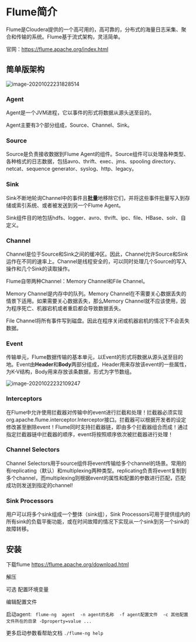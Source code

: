 

# Flume简介

Flume是Cloudera提供的一个高可用的，高可靠的，分布式的海量日志采集、聚合和传输的系统。Flume基于流式架构，灵活简单。

官网：https://flume.apache.org/index.html

## 简单版架构

![image-20201022231828514](https://raw.githubusercontent.com/privking/king-note-images/master/img/note/image-20201022231828514-1603379915-b1fbe5.png)

### Agent

Agent是一个JVM进程，它以事件的形式将数据从源头送至目的。

Agent主要有3个部分组成，Source、Channel、Sink。

### Source

Source是负责接收数据到Flume Agent的组件。Source组件可以处理各种类型、各种格式的日志数据，包括avro、thrift、exec、jms、spooling directory、netcat、sequence generator、syslog、http、legacy。

### Sink

Sink不断地轮询Channel中的事件且**批量**地移除它们，并将这些事件批量写入到存储或索引系统、或者被发送到另一个Flume Agent。

Sink组件目的地包括hdfs、logger、avro、thrift、ipc、file、HBase、solr、自定义。

### Channel

Channel是位于Source和Sink之间的缓冲区。因此，Channel允许Source和Sink运作在不同的速率上。Channel是线程安全的，可以同时处理几个Source的写入操作和几个Sink的读取操作。

Flume自带两种Channel：Memory Channel和File Channel。

Memory Channel是内存中的队列。Memory Channel在不需要关心数据丢失的情景下适用。如果需要关心数据丢失，那么Memory Channel就不应该使用，因为程序死亡、机器宕机或者重启都会导致数据丢失。

File Channel将所有事件写到磁盘。因此在程序关闭或机器宕机的情况下不会丢失数据。

### Event

传输单元，Flume数据传输的基本单元，以Event的形式将数据从源头送至目的地。Event由**Header**和**Body**两部分组成，Header用来存放该event的一些属性，为K-V结构，Body用来存放该条数据，形式为字节数组。

![image-20201022232109247](https://raw.githubusercontent.com/privking/king-note-images/master/img/note/image-20201022232109247-1603380069-b9ee31.png)

### Interceptors

在Flume中允许使用拦截器对传输中的event进行拦截和处理！拦截器必须实现org.apache.flume.interceptor.Interceptor接口。拦截器可以根据开发者的设定修改甚至删除event！Flume同时支持拦截器链，即由多个拦截器组合而成！通过指定拦截器链中拦截器的顺序，event将按照顺序依次被拦截器进行处理！

###  Channel Selectors

Channel Selectors用于source组件将event传输给多个channel的场景。常用的有replicating（默认）和multiplexing两种类型。replicating负责将event复制到多个channel，而multiplexing则根据event的属性和配置的参数进行匹配，匹配成功则发送到指定的channel!

### Sink Processors

用户可以将多个sink组成一个整体（sink组），Sink Processors可用于提供组内的所有sink的负载平衡功能，或在时间故障的情况下实现从一个sink到另一个sink的故障转移。

## 安装

下载flume https://flume.apache.org/download.html

解压

可选 配置环境变量

编辑配置文件

启动agent:   ` flume-ng  agent  -n agent的名称  -f agent配置文件  -c 其他配置文件所在的目录 -Dproperty=value ...` 

更多启动参数看帮助文档 `./flume-ng help`